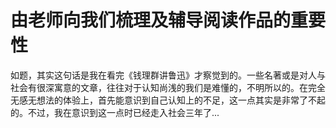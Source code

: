 # 由老师向我们梳理及辅导阅读作品的重要性

如题，其实这句话是我在看完《钱理群讲鲁迅》才察觉到的。一些名著或是对人与社会有很深寓意的文章，往往对于认知尚浅的我们是难懂的，不明所以的。在完全无感无想法的体验上，首先能意识到自己认知上的不足，这一点其实是非常了不起的。不过，我在意识到这一点时已经走入社会三年了...
